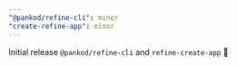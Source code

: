 ```yaml
---
"@pankod/refine-cli": minor
"create-refine-app": minor
---
```


Initial release `@pankod/refine-cli` and `refine-create-app` 🎉
